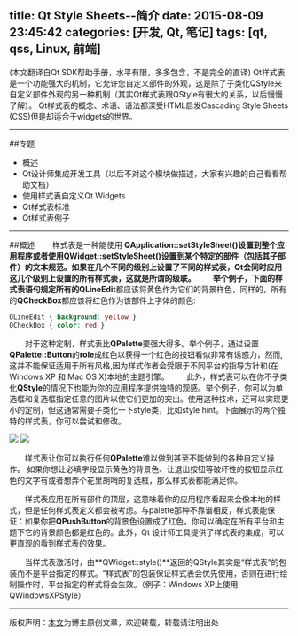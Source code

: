 title: Qt Style Sheets--简介
date: 2015-08-09 23:45:42
categories: [开发, Qt, 笔记]
tags: [qt, qss, Linux, 前端]
---
(本文翻译自Qt SDK帮助手册，水平有限，多多包含，不是完全的直译)
Qt样式表是一个功能强大的机制，它允许您自定义部件的外观，这是除了子类化QStyle来自定义部件外观的另一种机制（其实Qt样式表跟QStyle有很大的关系，以后慢慢了解）。
Qt样式表的概念、术语、语法都深受HTML启发Cascading Style Sheets (CSS)但是却适合于widgets的世界。
- - -
##专题
- 概述
- Qt设计师集成开发工具（以后不对这个模块做描述，大家有兴趣的自己看看帮助文档）
- 使用样式表自定义Qt Widgets
- Qt样式表标准
- Qt样式表例子
- - -
##概述
&emsp;&emsp;样式表是一种能使用 **QApplication::setStyleSheet()**设置到整个应用程序或者使用**QWidget::setStyleSheet()**设置到某个特定的部件（包括其子部件）的文本规范。如果在几个不同的级别上设置了不同的样式表，Qt会同时应用这几个级别上设置的所有样式表，这就是所谓的级联。
&emsp;&emsp;举个例子，下面的样式表语句规定所有的**QLineEdit**都应该将黄色作为它们的背景样色，同样的，所有的**QCheckBox**都应该将红色作为该部件上字体的颜色:

```css
QLineEdit { background: yellow }
QCheckBox { color: red }
```

&emsp;&emsp;对于这种定制，样式表比**QPalette**要强大得多。举个例子，通过设置**QPalette::Button**的**role**成红色以获得一个红色的按钮看似非常有诱惑力，然而,这并不能保证适用于所有风格,因为样式作者会受限于不同平台的指导方针和(在 Windows XP 和 Mac OS X)本地的主题引擎。
&emsp;&emsp;此外，样式表可以在你不子类化**QStyle**的情况下也能为你的应用程序提供独特的观感。举个例子，你可以为单选框和复选框指定任意的图片以使它们更加的突出。使用这种技术，还可以实现更小的定制，但这通常需要子类化一下style类，比如style hint。下面展示的两个独特的样式表，你可以尝试和修改。

![](http://ww2.sinaimg.cn/large/ec07ab8bgw1euwtmsduhij20or0dj427.jpg)
![](http://ww2.sinaimg.cn/large/ec07ab8bgw1euwtrjhm8aj20oo0dgwhc.jpg)

&emsp;&emsp;样式表让你可以执行任何**QPalette**难以做到甚至不能做到的各种自定义操作。 如果你想让必填字段显示黄色的背景色、让退出按钮等破坏性的按钮显示红色的文字有或者想弄个花里胡哨的复选框，那么样式表都能满足你。

&emsp;&emsp;样式表应用在所有部件的顶层，这意味着你的应用程序看起来会像本地的样式，但是任何样式表定义都会被考虑。与palette那种不靠谱相反，样式表能保证：如果你把**QPushButton**的背景色设置成了红色，你可以确定在所有平台和主题下它的背景颜色都是红色的。此外，Qt 设计师工具提供了样式表的集成，可以更直观的看到样式表的效果。

&emsp;&emsp;当样式表激活时，由**QWidget::style()**返回的QStyle其实是“样式表”的包装而不是平台指定的样式。“样式表”的包装保证样式表会优先使用，否则在进行绘制操作时，平台指定的样式将会生效。（例子：Windows XP上使用QWindowsXPStyle）
- - -
版权声明：[本文](http://wanqingyang.me/2015/08/09/Qt-Style-Sheets-%E7%AE%80%E4%BB%8B/)为博主原创文章，欢迎转载，转载请注明出处